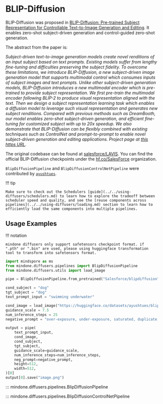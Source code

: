 <!--Copyright 2024 The HuggingFace Team. All rights reserved.

Licensed under the Apache License, Version 2.0 (the "License"); you may not use this file except in compliance with
the License. You may obtain a copy of the License at

http://www.apache.org/licenses/LICENSE-2.0

Unless required by applicable law or agreed to in writing, software distributed under the License is distributed on
an "AS IS" BASIS, WITHOUT WARRANTIES OR CONDITIONS OF ANY KIND, either express or implied. See the License for the
specific language governing permissions and limitations under the License.
-->

# BLIP-Diffusion

BLIP-Diffusion was proposed in [BLIP-Diffusion: Pre-trained Subject Representation for Controllable Text-to-Image Generation and Editing](https://arxiv.org/abs/2305.14720). It enables zero-shot subject-driven generation and control-guided zero-shot generation. 


The abstract from the paper is:

*Subject-driven text-to-image generation models create novel renditions of an input subject based on text prompts. Existing models suffer from lengthy fine-tuning and difficulties preserving the subject fidelity. To overcome these limitations, we introduce BLIP-Diffusion, a new subject-driven image generation model that supports multimodal control which consumes inputs of subject images and text prompts. Unlike other subject-driven generation models, BLIP-Diffusion introduces a new multimodal encoder which is pre-trained to provide subject representation. We first pre-train the multimodal encoder following BLIP-2 to produce visual representation aligned with the text. Then we design a subject representation learning task which enables a diffusion model to leverage such visual representation and generates new subject renditions. Compared with previous methods such as DreamBooth, our model enables zero-shot subject-driven generation, and efficient fine-tuning for customized subject with up to 20x speedup. We also demonstrate that BLIP-Diffusion can be flexibly combined with existing techniques such as ControlNet and prompt-to-prompt to enable novel subject-driven generation and editing applications. Project page at [this https URL](https://dxli94.github.io/BLIP-Diffusion-website/).*

The original codebase can be found at [salesforce/LAVIS](https://github.com/salesforce/LAVIS/tree/main/projects/blip-diffusion). You can find the official BLIP-Diffusion checkpoints under the [hf.co/SalesForce](https://hf.co/SalesForce) organization.

`BlipDiffusionPipeline` and `BlipDiffusionControlNetPipeline` were contributed by [`ayushtues`](https://github.com/ayushtues/).

!!! tip

    Make sure to check out the Schedulers [guide](../../using-diffusers/schedulers.md) to learn how to explore the tradeoff between scheduler speed and quality, and see the [reuse components across pipelines](../../using-diffusers/loading.md) section to learn how to efficiently load the same components into multiple pipelines.

## Usage Examples

!!! notation
    
    mindone diffusers only support safetensors checkpoint format. if ".pth" or ".bin" are used, please using huggingface transformation tool to transform into safetensors format.

```python
import mindspore as ms
from mindone.diffusers.pipelines import BlipDiffusionPipeline
from mindone.diffusers.utils import load_image

pipe = BlipDiffusionPipeline.from_pretrained("Salesforce/blipdiffusion", mindspore_dtype=ms.float16)

cond_subject = "dog"
tgt_subject = "dog"
text_prompt_input = "swimming underwater"

cond_image = load_image("https://huggingface.co/datasets/ayushtues/blipdiffusion_images/resolve/main/dog.jpg")
guidance_scale = 7.5
num_inference_steps = 25
negative_prompt = "over-exposure, under-exposure, saturated, duplicate, out of frame, lowers, cropped, worst quality, low quality, jpeg artifacts, morbid, multilated, out of frame, ugly, bad anatomy, bad proportions, deformed, blurry, duplicate"

output = pipe(
    text_prompt_input,
    cond_image,
    cond_subject,
    tgt_subject,
    guidance_scale=guidance_scale,
    num_inference_steps=num_inference_steps,
    neg_prompt=negative_prompt,
    height=512,
    width=512,
)[0]
output[0].save("image.png")
```


::: mindone.diffusers.pipelines.BlipDiffusionPipeline

::: mindone.diffusers.pipelines.BlipDiffusionControlNetPipeline
